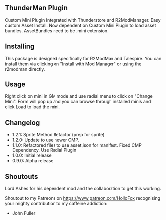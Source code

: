 ## ThunderMan Plugin
Custom Mini Plugin Integrated with Thunderstore and R2ModManager. Easy custom Asset Install.
Now dependent on Custom Mini Plugin to load asset bundles. AssetBundles need to be .mini extension.

## Installing 
This package is designed specifically for R2ModMan and Talespire. 
You can install them via clicking on "Install with Mod Manager" or using the r2modman directly.

## Usage
Right click on mini in GM mode and use radial menu to click on "Change Mini".
Form will pop up and you can browse through installed minis and click Load to load the mini.

## Changelog
- 1.2.1: Sprite Method Refactor (prep for sprite)
- 1.2.0: Update to use newer CMP.
- 1.1.0: Refactored files to use asset.json for manifest. Fixed CMP Dependency. Use Radial Plugin
- 1.0.0: Initial release
- 0.9.0: Alpha release

## Shoutouts
Lord Ashes for his dependent mod and the collaboration to get this working.

Shoutout to my Patreons on https://www.patreon.com/HolloFox recognising your
mighty contribution to my caffeine addiction:
- John Fuller
